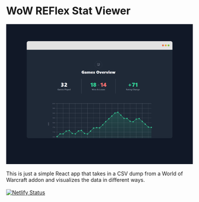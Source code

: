# WoW REFlex Stat Viewer
![Site Preview](src/images/site-preview.png)

This is just a simple React app that takes in a CSV dump from a World of Warcraft addon and visualizes the data in different ways.<br>
<br>
[![Netlify Status](https://api.netlify.com/api/v1/badges/da69f563-58c5-40c9-b043-1949f5a0a21e/deploy-status)](https://app.netlify.com/sites/upbeat-knuth-d25faa/deploys)
